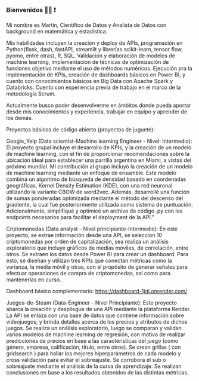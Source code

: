 ### Bienvenidos  🧑‍💻 ❗

Mi nombre es Martín, Científico de Datos y Analista de Datos con background en matemática y estadística.

Mis habilidades incluyen la creación y deploy de APIs, programación en Python(flask, dash, fastAPI, streamlit y librerías scikit-learn, tensor flow, pyomo, entre otras), R, SQL. Validación y elaboración de modelos de machine learning, implementación de técnicas de optimización de funciones objetivo mediante el uso de métodos numéricos. Ejecución pra la implementación de KPIs, creación de dashboards básicos en Power BI, y cuento con conocimientos básicos en Big Data con Apache Spark y Databricks. Cuento con experiencia previa de trabajo en el marco de la metodología Scrum.

Actualmente busco poder desenvolverme en ámbitos donde pueda aportar desde mis conocimientos y experiencia, trabajar en equipo y aprender de los demás. 

Proyectos básicos de código abierto (proyectos de juguete):

Google_Yelp (Data scientist-Machine learning Engineer - Nivel: Intermedio): 
El proyecto grupal incluye el desarrollo de KPIs, y la creación de un modelo de machine learning, con el fin de proporcionar recomendaciones sobre la ubicación ideal para establecer una parrilla argentina en Miami, a vistas del próximo mundial. 
Mi contribución al grupo incluyó la creación de un modelo de machine learning mediante un enfoque de ensamble. Este modelo combina un algoritmo de búsqueda de densidad basado en coordenadas geográficas, Kernel Density Estimation (KDE), con una red neuronal utilizando la variante CBOW de word2vec. Además, desarrollé una función de sumas ponderadas optimizada mediante el método del descenso del gradiente, la cual fue posteriormente utilizada como sistema de puntuación. Adicionalmente, simplifiqué y optimicé un archivo de código .py con los endpoints necesarios para facilitar el deployment de la API."


Criptomonedas (Data analyst - Nivel principiante-Intermedio): En este proyecto, se extrae información desde una API, se seleccion 10 criptomonedas por orden de capitalización, sea realiza un análisis exploratorio que incluye gráficos de medias móviles, de correlación, entre otros. Se extraen los datos desde Power BI para crear un dashboard. Para esto, se diseñan y utilizan tres KPIs que conectan métricas como la varianza, la media móvil y otras, con el propósito de generar señales para efectuar operaciones de compra de criptomonedas, así como para mantenerlas en curso. 

Dashboard básico complementario:    https://dashboard-1jql.onrender.com/


Juegos-de-Steam (Data-Engineer - Nivel Principiante): Este proyecto abarca la creación y despliegue de una API mediante la plataforma Render. La API se enlaza con una base de datos que contiene información sobre videojuegos, y brinda detalles acerca de los precios y atributos de dichos juegos. Se realiza un análisis exploratorio, luego se comparan y validan varios modelos de machine learning de regresión, con motivo de realizar predicciones de precios en base a las características del juego (como género, empresa, calificación, título, entre otros). Se crean grillas ( con gridsearch ) para hallar los mejores hiperparámetros de cada modelo y cross validación para evitar el sobreajuste. Se corrobora el sub o sobreajuste mediante el análisis de la curva de aprendizaje. Se realizan conclusiones en base a los resultados obtenidos de las distintas métricas.

